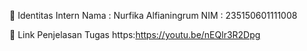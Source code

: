 👤 Identitas Intern
Nama : Nurfika Alfianingrum
NIM : 235150601111008

🔗 Link Penjelasan Tugas
https:https://youtu.be/nEQlr3R2Dpg
